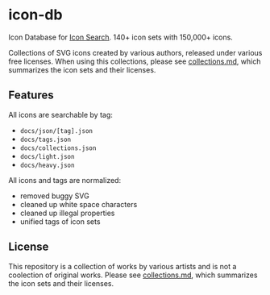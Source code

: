 # icon-db

Icon Database for [Icon Search](https://marmooo.github.io/icon-search/). 140+
icon sets with 150,000+ icons.

Collections of SVG icons created by various authors, released under various free
licenses. When using this collections, please see
[collections.md](collections.md), which summarizes the icon sets and their
licenses.

## Features

All icons are searchable by tag:

- `docs/json/[tag].json`
- `docs/tags.json`
- `docs/collections.json`
- `docs/light.json`
- `docs/heavy.json`

All icons and tags are normalized:

- removed buggy SVG
- cleaned up white space characters
- cleaned up illegal properties
- unified tags of icon sets

## License

This repository is a collection of works by various artists and is not a
coolection of original works. Please see [collections.md](collections.md), which
summarizes the icon sets and their licenses.
